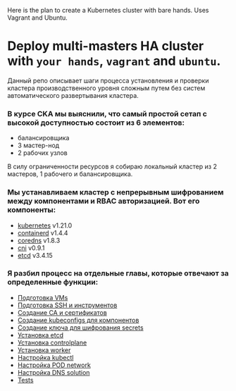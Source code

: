 Here is the plan to create a Kubernetes cluster with bare hands.
Uses Vagrant and Ubuntu.

# Deploy multi-masters HA cluster with `your hands`, `vagrant` and `ubuntu`.

Данный репо описывает шаги процесса установления и проверки кластера производственного уровня сложным путем без систем автоматического развертывания кластера.

### В курсе CKA мы выяснили, что самый простой сетап с высокой доступностью состоит из 6 элементов:

- балансировщика
- 3 мастер-нод
- 2 рабочих узлов

В силу ограниченности ресурсов я собираю локальный кластер из 2 мастеров, 1 рабочего и балансировщика.

### Мы устанавливаем кластер с непрерывным шифрованием между компонентами и RBAC авторизацией. Вот его компоненты:

- [kubernetes](https://github.com/kubernetes/kubernetes) v1.21.0
- [containerd](https://github.com/containerd/containerd) v1.4.4
- [coredns](https://github.com/coredns/coredns) v1.8.3
- [cni](https://github.com/containernetworking/cni) v0.9.1
- [etcd](https://github.com/etcd-io/etcd) v3.4.15

### Я разбил процесс на отдельные главы, которые отвечают за определенные функции:

- [Подготовка VMs](https://github.com/rotoro-cloud/hardway-cluster/blob/main/steps/01.md)
- [Подготовка SSH и инструментов](https://github.com/rotoro-cloud/hardway-cluster/steps/02.md)
- [Создание CA и сертификатов](https://github.com/rotoro-cloud/hardway-cluster/steps/03.md)
- [Создание kubeconfigs для компонентов](https://github.com/rotoro-cloud/hardway-cluster/steps/04.md)
- [Создание ключа для шифрования secrets](https://github.com/rotoro-cloud/hardway-cluster/steps/05.md)
- [Установка etcd](https://github.com/rotoro-cloud/hardway-cluster/steps/06.md)
- [Установка controlplane](https://github.com/rotoro-cloud/hardway-cluster/steps/07.md)
- [Установка worker](https://github.com/rotoro-cloud/hardway-cluster/steps/08.md)
- [Настройка kubectl](https://github.com/rotoro-cloud/hardway-cluster/steps/09.md)
- [Настройка POD network](https://github.com/rotoro-cloud/hardway-cluster/steps/10.md)
- [Настройка DNS solution](https://github.com/rotoro-cloud/hardway-cluster/steps/11.md)
- [Tests](https://github.com/rotoro-cloud/hardway-cluster/steps/12.md)
